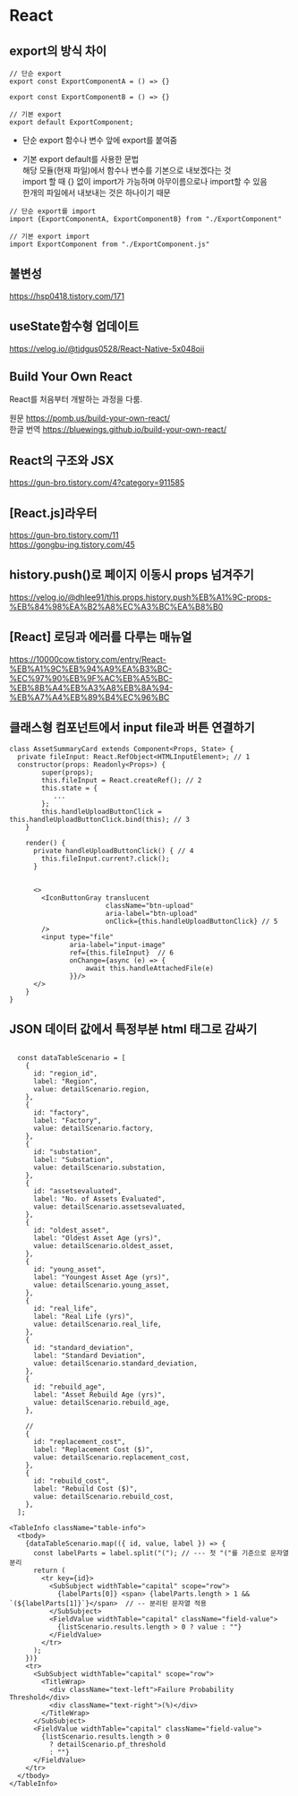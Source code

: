 # React

## export의 방식 차이

```JS
// 단순 export
export const ExportComponentA = () => {}

export const ExportComponentB = () => {}

// 기본 export
export default ExportComponent;
```

* 단순 export
함수나 변수 앞에 export를 붙여줌

* 기본 export
default를 사용한 문법    
해당 모듈(현재 파일)에서 함수나 변수를 기본으로 내보겠다는 것   
import 할 때 {} 없이 import가 가능하며 아무이름으로나 import할 수 있음  
한개의 파일에서 내보내는 것은 하나이기 때문    

```JS
// 단순 export를 import
import {ExportComponentA, ExportComponentB} from "./ExportComponent"

// 기본 export import
import ExportComponent from "./ExportComponent.js"

```

## 불변성

<https://hsp0418.tistory.com/171>


## useState함수형 업데이트   

<https://velog.io/@tjdgus0528/React-Native-5x048oii>

## Build Your Own React   
React를 처음부터 개발하는 과정을 다룸.   

원문 <https://pomb.us/build-your-own-react/>   
한글 번역 <https://bluewings.github.io/build-your-own-react/>

## React의 구조와 JSX    
<https://gun-bro.tistory.com/4?category=911585>

## [React.js]라우터   
<https://gun-bro.tistory.com/11>   
<https://gongbu-ing.tistory.com/45>   

## history.push()로 페이지 이동시 props 넘겨주기
<https://velog.io/@dhlee91/this.props.history.push%EB%A1%9C-props-%EB%84%98%EA%B2%A8%EC%A3%BC%EA%B8%B0>   

## [React] 로딩과 에러를 다루는 매뉴얼   
<https://10000cow.tistory.com/entry/React-%EB%A1%9C%EB%94%A9%EA%B3%BC-%EC%97%90%EB%9F%AC%EB%A5%BC-%EB%8B%A4%EB%A3%A8%EB%8A%94-%EB%A7%A4%EB%89%B4%EC%96%BC>   


## 클래스형 컴포넌트에서 input file과 버튼 연결하기 

```TS
class AssetSummaryCard extends Component<Props, State> {
  private fileInput: React.RefObject<HTMLInputElement>; // 1
  constructor(props: Readonly<Props>) {
        super(props);
        this.fileInput = React.createRef(); // 2
        this.state = {
           ...
        };
        this.handleUploadButtonClick = this.handleUploadButtonClick.bind(this); // 3
    }
    
    render() {
      private handleUploadButtonClick() { // 4
        this.fileInput.current?.click();
      }
      
      
      <>
        <IconButtonGray translucent
                        className="btn-upload"
                        aria-label="btn-upload"
                        onClick={this.handleUploadButtonClick} // 5
        />
        <input type="file"
               aria-label="input-image"
               ref={this.fileInput}  // 6
               onChange={async (e) => {
                   await this.handleAttachedFile(e)
               }}/>
      </>
    }
}
```

## JSON 데이터 값에서 특정부분 html 태그로 감싸기
```TS

  const dataTableScenario = [
    {
      id: "region_id",
      label: "Region",
      value: detailScenario.region,
    },
    {
      id: "factory",
      label: "Factory",
      value: detailScenario.factory,
    },
    {
      id: "substation",
      label: "Substation",
      value: detailScenario.substation,
    },
    {
      id: "assetsevaluated",
      label: "No. of Assets Evaluated",
      value: detailScenario.assetsevaluated,
    },
    {
      id: "oldest_asset",
      label: "Oldest Asset Age (yrs)",
      value: detailScenario.oldest_asset,
    },
    {
      id: "young_asset",
      label: "Youngest Asset Age (yrs)",
      value: detailScenario.young_asset,
    },
    {
      id: "real_life",
      label: "Real Life (yrs)",
      value: detailScenario.real_life,
    },
    {
      id: "standard_deviation",
      label: "Standard Deviation",
      value: detailScenario.standard_deviation,
    },
    {
      id: "rebuild_age",
      label: "Asset Rebuild Age (yrs)",
      value: detailScenario.rebuild_age,
    },

    //
    {
      id: "replacement_cost",
      label: "Replacement Cost ($)",
      value: detailScenario.replacement_cost,
    },
    {
      id: "rebuild_cost",
      label: "Rebuild Cost ($)",
      value: detailScenario.rebuild_cost,
    },
  ];
    
<TableInfo className="table-info">
  <tbody>
    {dataTableScenario.map(({ id, value, label }) => {
      const labelParts = label.split("("); // --- 첫 "("를 기준으로 문자열 분리
      return (
        <tr key={id}>
          <SubSubject widthTable="capital" scope="row">
            {labelParts[0]} <span> {labelParts.length > 1 && `(${labelParts[1]}`}</span>  // -- 분리된 문자열 적용
          </SubSubject>
          <FieldValue widthTable="capital" className="field-value">
            {listScenario.results.length > 0 ? value : ""}
          </FieldValue>
        </tr>
      );
    })}
    <tr>
      <SubSubject widthTable="capital" scope="row">
        <TitleWrap>
          <div className="text-left">Failure Probability Threshold</div>
          <div className="text-right">(%)</div>
        </TitleWrap>
      </SubSubject>
      <FieldValue widthTable="capital" className="field-value">
        {listScenario.results.length > 0
          ? detailScenario.pf_threshold
          : ""}
      </FieldValue>
    </tr>
  </tbody>
</TableInfo>

```


